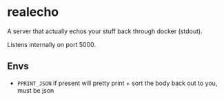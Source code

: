 # realecho

A server that actually echos your stuff back through docker (stdout).

Listens internally on port 5000.

## Envs

 - `PPRINT_JSON` if present will pretty print + sort the body back out to you, must be json
